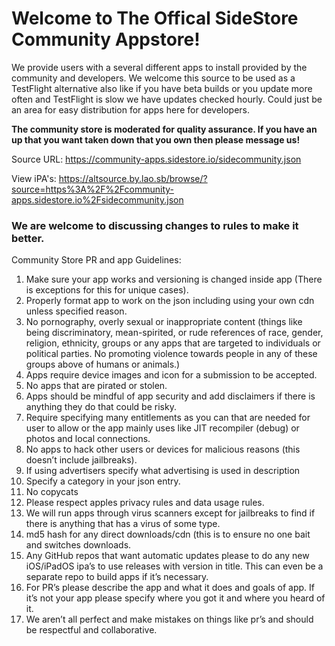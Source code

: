 # Welcome to The Offical SideStore Community Appstore!

We provide users with a several different apps to install provided by the community and developers. We welcome this source to be used as a TestFlight alternative also like if you have beta builds or you update more often and TestFlight is slow we have updates checked hourly. Could just be an area for easy distribution for apps here for developers. 

**The community store is moderated for quality assurance. If you have an up that you want taken down that you own then please message us!** 

Source URL: https://community-apps.sidestore.io/sidecommunity.json

View iPA's: https://altsource.by.lao.sb/browse/?source=https%3A%2F%2Fcommunity-apps.sidestore.io%2Fsidecommunity.json

### We are welcome to discussing changes to rules to make it better.
Community Store PR and app Guidelines:

1. Make sure your app works and versioning is changed inside app (There is exceptions for this for unique cases).
2. Properly format app to work on the json including using your own cdn unless specified reason.
3. No pornography, overly sexual or inappropriate content (things like being discriminatory, mean-spirited, or rude references of race, gender, religion, ethnicity, groups or any apps that are targeted to individuals or political parties. No promoting violence towards people in any of these groups above of humans or animals.)
4. Apps require device images and icon for a submission to be accepted.
5. No apps that are pirated or stolen.
6. Apps should be mindful of app security and add disclaimers if there is anything they do that could be risky.
7. Require specifying many entitlements as you can that are needed for user to allow or the app mainly uses like JIT recompiler (debug) or photos and local connections.
8. No apps to hack other users or devices for malicious reasons (this doesn’t include jailbreaks).
9. If using advertisers specify what advertising is used in description
10. Specify a category in your json entry.
11. No copycats
12. Please respect apples privacy rules and data usage rules. 
13. We will run apps through virus scanners except for jailbreaks to find if there is anything that has a virus of some type.
14. md5 hash for any direct downloads/cdn (this is to ensure no one bait and switches downloads.
15. Any GitHub repos that want automatic updates please to do any new iOS/iPadOS ipa’s to use releases with version in title. This can even be a separate repo to build apps if it’s necessary.
16. For PR’s please describe the app and what it does and goals of app. If it’s not your app please specify where you got it and where you heard of it.
17. We aren’t all perfect and make mistakes on things like pr’s and should be respectful and collaborative.
